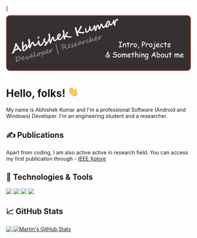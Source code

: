 [![Header](https://github.com/Abhi73017/Abhi73017/blob/master/readme_header.png "Header")

# Hello, folks! <img src="https://github.com/Abhi73017/Abhi73017/blob/master/wave.gif" width="30px">

My name is Abhishek Kumar and I'm a professional Software (Android and Windows) Developer. I'm an engineering student and a researcher. 

## &#x270d; Publications

Apart from coding, I am also active active in research field. You can access my first publication through -  [IEEE Xplore](https://ieeexplore.ieee.org/document/9170705)

## 🔧 Technologies & Tools
![](https://img.shields.io/badge/OS-Linux-informational?style=flat&logo=linux&logoColor=white&color=2bbc8a)
![](https://img.shields.io/badge/Editor-IntelliJ_IDEA-informational?style=flat&logo=intellij-idea&logoColor=white&color=2bbc8a)
![](https://img.shields.io/badge/Code-Python-informational?style=flat&logo=python&logoColor=white&color=2bbc8a)
![](https://img.shields.io/badge/Code-Make-informational?style=flat&logo=cmake&logoColor=white&color=2bbc8a)

## &#x1f4c8; GitHub Stats

<a href="https://github.com/Abhi73017/Abhi73017">
  <img align="center" src="https://github-readme-stats.vercel.app/api/top-langs/?username=Abhi73017&hide=java,html&title_color=ffffff&text_color=c9cacc&icon_color=2bbc8a&bg_color=1d1f21" />
</a>
<a href="https://github.com/Abhi73017/Abhi73017">
  <img align="center" src="https://github-readme-stats.vercel.app/api?username=Abhi73017&show_icons=true&line_height=27&count_private=true&title_color=ffffff&text_color=c9cacc&icon_color=2bbc8a&bg_color=1d1f21" alt="Martin's GitHub Stats" />
</a>

<!-- links to social media icons -->

<!-- icons with padding -->

[1.1]: http://i.imgur.com/tXSoThF.png (twitter icon with padding)
[2.1]: http://i.imgur.com/0o48UoR.png (github icon with padding)

<!-- icons without padding -->

[1.2]: http://i.imgur.com/wWzX9uB.png (twitter icon without padding)
[2.2]: http://i.imgur.com/9I6NRUm.png (github icon without padding)
[3.2]: https://raw.githubusercontent.com/MartinHeinz/MartinHeinz/master/linkedin-3-16.png (LinkedIn icon without padding)


<!-- links to your social media accounts -->

[2]: https://github.com/Abhi73017
[3]: https://www.linkedin.com/in/abhishek-kumar-73017

